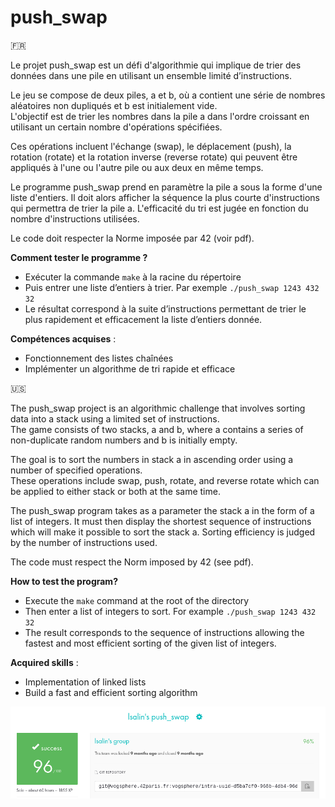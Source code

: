 # push_swap

🇫🇷

Le projet push_swap est un défi d'algorithmie qui implique de trier des données dans une pile en utilisant un ensemble limité d’instructions.

Le jeu se compose de deux piles, a et b, où a contient une série de nombres aléatoires non dupliqués et b est initialement vide.  
L'objectif est de trier les nombres dans la pile a dans l'ordre croissant en utilisant un certain nombre d'opérations spécifiées. 

Ces opérations incluent l'échange (swap), le déplacement (push), la rotation (rotate) et la rotation inverse (reverse rotate) qui peuvent être appliqués à l'une ou l'autre pile ou aux deux en même temps.

Le programme push_swap prend en paramètre la pile a sous la forme d'une liste d'entiers. Il doit alors afficher la séquence la plus courte d'instructions qui permettra de trier la pile a. L'efficacité du tri est jugée en fonction du nombre d'instructions utilisées.

Le code doit respecter la Norme imposée par 42 (voir pdf).

__Comment tester le programme ?__
* Exécuter la commande `make` à la racine du répertoire
* Puis entrer une liste d’entiers à trier. Par exemple `./push_swap 1243 432 32`
* Le résultat correspond à la suite d’instructions permettant de trier le plus rapidement et efficacement la liste d’entiers donnée.

__Compétences acquises__ :
* Fonctionnement des listes chaînées
* Implémenter un algorithme de tri rapide et efficace

🇺🇸

The push_swap project is an algorithmic challenge that involves sorting data into a stack using a limited set of instructions.  
The game consists of two stacks, a and b, where a contains a series of non-duplicate random numbers and b is initially empty.

The goal is to sort the numbers in stack a in ascending order using a number of specified operations.  
These operations include swap, push, rotate, and reverse rotate which can be applied to either stack or both at the same time.

The push_swap program takes as a parameter the stack a in the form of a list of integers. It must then display the shortest sequence of instructions which will make it possible to sort the stack a. Sorting efficiency is judged by the number of instructions used.

The code must respect the Norm imposed by 42 (see pdf).

__How to test the program?__
* Execute the `make` command at the root of the directory
* Then enter a list of integers to sort. For example `./push_swap 1243 432 32`
* The result corresponds to the sequence of instructions allowing the fastest and most efficient sorting of the given list of integers.

__Acquired skills__ :
* Implementation of linked lists
* Build a fast and efficient sorting algorithm

![Rating](rating.png)
